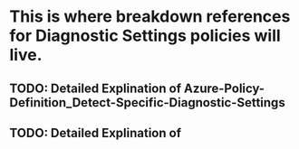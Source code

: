 # This is where breakdown references for Diagnostic Settings policies will live. 

## TODO: Detailed Explination of Azure-Policy-Definition_Detect-Specific-Diagnostic-Settings
## TODO: Detailed Explination of
